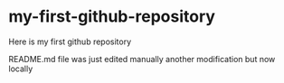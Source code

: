 # my-first-github-repository
Here is my first github repository

README.md file was just edited manually
another modification but now locally
